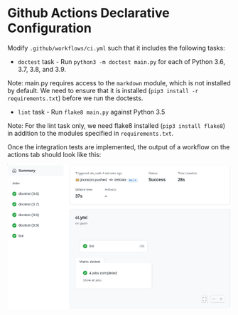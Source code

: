 Github Actions Declarative Configuration
========================================

Modify `.github/workflows/ci.yml` such that it includes the following tasks:

- `doctest` task - Run `python3 -m doctest main.py` for each of Python 3.6, 3.7, 3.8, and 3.9.

Note: main.py requires access to the `markdown` module, which is not installed by default. We need to ensure that it is installed (`pip3 install -r requirements.txt`) before we run the doctests.

- `lint` task - Run `flake8 main.py` against Python 3.5

Note: For the lint task only, we need flake8 installed (`pip3 install flake8`) in addition to the modules specified in `requirements.txt`.

Once the integration tests are implemented, the output of a workflow on the actions tab should look like this:

![Output](output.png)
